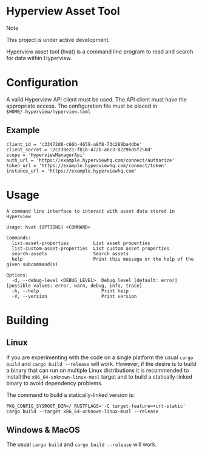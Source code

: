 # Hyperview Asset Tool

> [!NOTE]  
> This project is under active development. 

Hyperview asset tool (hvat) is a command line program to read and search for data within Hyperview.

# Configuration
A valid Hyperview API client must be used. The API client must have the appropriate access. The configuration file must be placed in `$HOME/.hyperview/hyperview.toml`

## Example

```console
client_id = 'c33472d0-c66b-4659-a8f8-73c289ba4dbe'
client_secret = '2c239e21-f81b-472b-a8c3-82296d5f250d'
scope = 'HyperviewManagerApi'
auth_url = 'https://example.hyperviewhq.com/connect/authorize'
token_url = 'https://example.hyperviewhq.com/connect/token'
instance_url = 'https://example.hyperviewhq.com'
```

# Usage

```console
A command line interface to interact with asset data stored in Hyperview

Usage: hvat [OPTIONS] <COMMAND>

Commands:
  list-asset-properties         List asset properties
  list-custom-asset-properties  List custom asset properties
  search-assets                 Search assets
  help                          Print this message or the help of the given subcommand(s)

Options:
  -d, --debug-level <DEBUG_LEVEL>  Debug level [default: error] [possible values: error, warn, debug, info, trace]
  -h, --help                       Print help
  -V, --version                    Print version
```

# Building

## Linux
If you are experimenting with the code on a single platform the usual `cargo build` and `cargo build --release` will work. However, if the desire is to build a binary that can run on multiple Linux distributions it is recommended to install the `x86_64-unknown-linux-musl` target and to build a statically-linked binary to avoid dependency problems. 

The command to build a statically-linked version is:

```console
PKG_CONFIG_SYSROOT_DIR=/ RUSTFLAGS='-C target-feature=+crt-static' cargo build --target x86_64-unknown-linux-musl --release
```

## Windows & MacOS
The usual `cargo build` and `cargo build --release` will work. 
